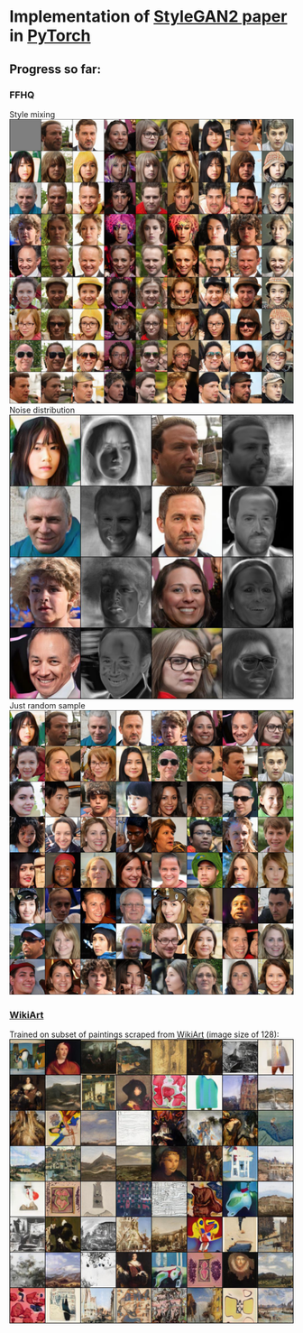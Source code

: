# Implementation of [StyleGAN2 paper](https://arxiv.org/abs/1912.04958) in [PyTorch](https://pytorch.org/)

## Progress so far:

### FFHQ

Style mixing
![](data/mix.jpeg)
Noise distribution
![](data/noise.jpeg)
Just random sample
![](data/ema.jpeg)

### [WikiArt](https://www.wikiart.org/)

Trained on subset of paintings scraped from [WikiArt](https://www.wikiart.org/) (image size of 128):
![](data/stylegan.jpeg)

